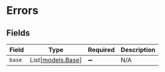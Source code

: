 # Errors


## Fields

| Field                                  | Type                                   | Required                               | Description                            |
| -------------------------------------- | -------------------------------------- | -------------------------------------- | -------------------------------------- |
| `base`                                 | List[[models.Base](../models/base.md)] | :heavy_minus_sign:                     | N/A                                    |